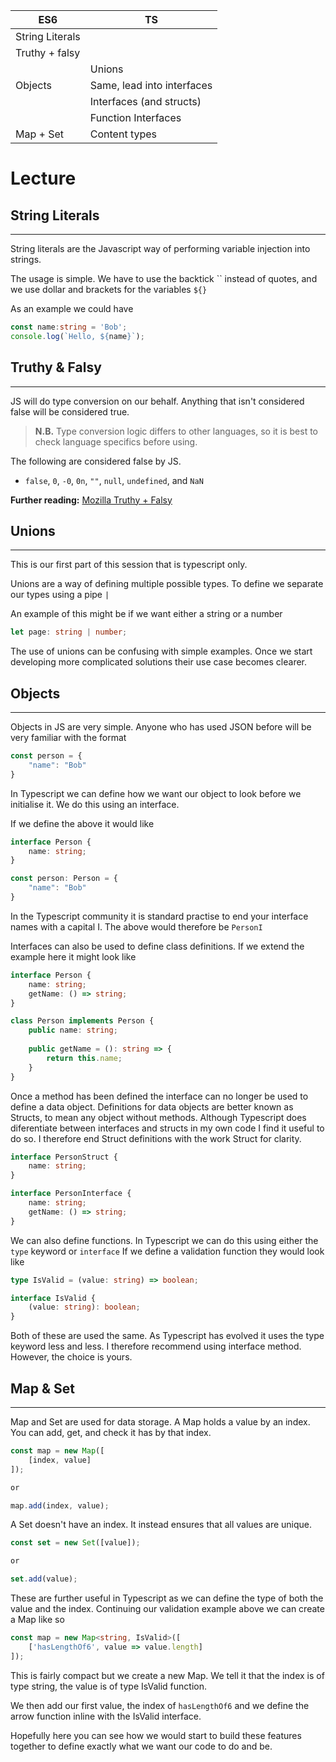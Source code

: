 | ES6              | TS                         |
|------------------|----------------------------|
| String Literals  |                            |
| Truthy + falsy   |                            |
|                  | Unions                     |
| Objects          | Same, lead into interfaces |
|                  | Interfaces (and structs)   |
|                  | Function Interfaces        |
| Map + Set        | Content types              |

# Lecture
## String Literals
___
String literals are the Javascript way of performing variable injection into strings.

The usage is simple. We have to use the backtick `` instead of quotes, and we use dollar and brackets for the variables `${}`

As an example we could have
```typescript
const name:string = 'Bob';
console.log(`Hello, ${name}`);
```

## Truthy & Falsy
___
JS will do type conversion on our behalf. Anything that isn't considered false will be considered true.

> **N.B.** Type conversion logic differs to other languages, so it is best to check language specifics before using.

The following are considered false by JS.
 - `false`, `0`, `-0`, `0n`, `""`, `null`, `undefined`, and `NaN`

**Further reading:** [Mozilla Truthy + Falsy](https://developer.mozilla.org/en-US/docs/Glossary/Truthy)

## Unions
___
This is our first part of this session that is typescript only.

Unions are a way of defining multiple possible types. To define we separate our types using a pipe `|`

An example of this might be if we want either a string or a number
```typescript
let page: string | number;
```

The use of unions can be confusing with simple examples. Once we start developing more complicated solutions their use case becomes clearer.

## Objects
___
Objects in JS are very simple. Anyone who has used JSON before will be very familiar with the format
```javascript
const person = {
    "name": "Bob"
}
```
In Typescript we can define how we want our object to look before we initialise it. We do this using an interface.

If we define the above it would like
```typescript
interface Person {
    name: string;
}

const person: Person = {
    "name": "Bob"
}
```
In the Typescript community it is standard practise to end your interface names with a capital I.
 The above would therefore be `PersonI`

Interfaces can also be used to define class definitions. If we extend the example here it might look like
```typescript
interface Person {
    name: string;
    getName: () => string;
}

class Person implements Person {
    public name: string;
   
    public getName = (): string => {
        return this.name;
    }
}
```
Once a method has been defined the interface can no longer be used to define a data object. Definitions for data objects are better known as Structs, to mean any object without methods.
Although Typescript does diferentiate between interfaces and structs in my own code I find it useful to do so. I therefore end Struct definitions with the work Struct for clarity.
```Typescript
interface PersonStruct {
    name: string;
}

interface PersonInterface {
    name: string;
    getName: () => string;
}
```

We can also define functions. In Typescript we can do this using either the `type` keyword or `interface`
If we define a validation function they would look like
```typescript
type IsValid = (value: string) => boolean;

interface IsValid {
    (value: string): boolean;
}
```
Both of these are used the same. As Typescript has evolved it uses the type keyword less and less. I therefore recommend using interface method. However, the choice is yours.

## Map & Set
___
Map and Set are used for data storage.
A Map holds a value by an index. You can add, get, and check it has by that index.
```javascript
const map = new Map([
    [index, value]
]);

or

map.add(index, value);
```
A Set doesn't have an index. It instead ensures that all values are unique.
```javascript
const set = new Set([value]);

or

set.add(value);
```

These are further useful in Typescript as we can define the type of both the value and the index. Continuing our validation example above we can create a Map like so
```typescript
const map = new Map<string, IsValid>([
    ['hasLengthOf6', value => value.length]
]);
```

This is fairly compact but we create a new Map. We tell it that the index is of type string, the value is of type IsValid function.

We then add our first value, the index of `hasLengthOf6` and we define the arrow function inline with the IsValid interface.

Hopefully here you can see how we would start to build these features together to define exactly what we want our code to do and be.